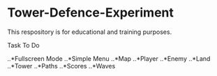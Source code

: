 # Tower-Defence-Experiment

This respository is for educational and training purposes.

Task To Do

..*Fullscreen Mode
..*Simple Menu
..*Map
..*Player
..*Enemy
..*Land
..*Tower
..*Paths
..*Scores
..*Waves

